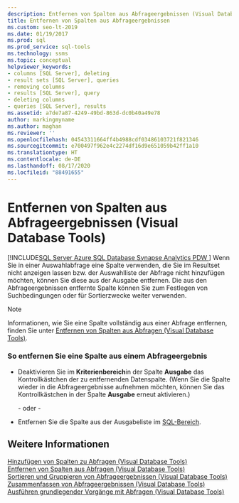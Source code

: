 ```yaml
---
description: Entfernen von Spalten aus Abfrageergebnissen (Visual Database Tools)
title: Entfernen von Spalten aus Abfrageergebnissen
ms.custom: seo-lt-2019
ms.date: 01/19/2017
ms.prod: sql
ms.prod_service: sql-tools
ms.technology: ssms
ms.topic: conceptual
helpviewer_keywords:
- columns [SQL Server], deleting
- result sets [SQL Server], queries
- removing columns
- results [SQL Server], query
- deleting columns
- queries [SQL Server], results
ms.assetid: a7de7a87-4249-49bd-863d-dc0b40a49e78
author: markingmyname
ms.author: maghan
ms.reviewer: ''
ms.openlocfilehash: 04543311664ff4b4988cdf03486103721f821346
ms.sourcegitcommit: e700497f962e4c2274df16d9e651059b42ff1a10
ms.translationtype: HT
ms.contentlocale: de-DE
ms.lasthandoff: 08/17/2020
ms.locfileid: "88491655"
---
```

# <a name="remove-columns-from-query-results-visual-database-tools"></a>Entfernen von Spalten aus Abfrageergebnissen (Visual Database Tools)
[!INCLUDE[SQL Server Azure SQL Database Synapse Analytics PDW ](../../includes/applies-to-version/sql-asdb-asdbmi-asa-pdw.md)]
Wenn Sie in einer Auswahlabfrage eine Spalte verwenden, die Sie im Resultset nicht anzeigen lassen bzw. der Auswahlliste der Abfrage nicht hinzufügen möchten, können Sie diese aus der Ausgabe entfernen. Die aus den Abfrageergebnissen entfernte Spalte können Sie zum Festlegen von Suchbedingungen oder für Sortierzwecke weiter verwenden.  
  
> [!NOTE]  
> Informationen, wie Sie eine Spalte vollständig aus einer Abfrage entfernen, finden Sie unter [Entfernen von Spalten aus Abfragen &#40;Visual Database Tools&#41;](../../ssms/visual-db-tools/remove-columns-from-queries-visual-database-tools.md).  
  
### <a name="to-remove-a-column-from-the-query-output"></a>So entfernen Sie eine Spalte aus einem Abfrageergebnis  
  
-   Deaktivieren Sie im **Kriterienbereich**in der Spalte **Ausgabe** das Kontrollkästchen der zu entfernenden Datenspalte. (Wenn Sie die Spalte wieder in die Abfrageergebnisse aufnehmen möchten, können Sie das Kontrollkästchen in der Spalte **Ausgabe** erneut aktivieren.)  
  
    - oder -  
  
-   Entfernen Sie die Spalte aus der Ausgabeliste im [SQL-Bereich](../../ssms/visual-db-tools/sql-pane-visual-database-tools.md).  
  
## <a name="see-also"></a>Weitere Informationen  
[Hinzufügen von Spalten zu Abfragen &#40;Visual Database Tools&#41;](../../ssms/visual-db-tools/add-columns-to-queries-visual-database-tools.md)  
[Entfernen von Spalten aus Abfragen &#40;Visual Database Tools&#41;](../../ssms/visual-db-tools/remove-columns-from-queries-visual-database-tools.md)  
[Sortieren und Gruppieren von Abfrageergebnissen &#40;Visual Database Tools&#41;](../../ssms/visual-db-tools/sort-and-group-query-results-visual-database-tools.md)  
[Zusammenfassen von Abfrageergebnissen &#40;Visual Database Tools&#41;](../../ssms/visual-db-tools/summarize-query-results-visual-database-tools.md)  
[Ausführen grundlegender Vorgänge mit Abfragen &#40;Visual Database Tools&#41;](../../ssms/visual-db-tools/perform-basic-operations-with-queries-visual-database-tools.md)  
  
